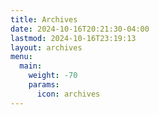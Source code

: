 ```yaml
---
title: Archives
date: 2024-10-16T20:21:30-04:00
lastmod: 2024-10-16T23:19:13
layout: archives
menu:
  main:
    weight: -70
    params:
      icon: archives
---
```

